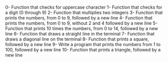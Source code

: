 0- Function that checks for uppercase character
1- Function that checks for a digit (0 through 9)
2- Function that multiplies two integers
3- Function that prints the numbers, from 0 to 9, followed by a new line
4- Function that prints the numbers, from 0 to 9, without 2 and 4 followed by a new line
5- Function that prints 10 times the numbers, from 0 to 14, followed by a new line
6- Function that draws a straight line in the terminal
7- Function that draws a diagonal line on the terminal
8- Function that prints a square, followed by a new line
9- Write a program that prints the numbers from 1 to 100, followed by a new line
10- Function that prints a triangle, followed by a new line
